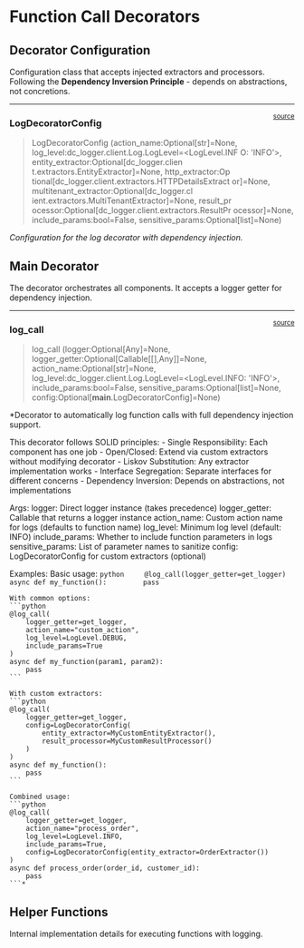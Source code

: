 # Function Call Decorators


<!-- WARNING: THIS FILE WAS AUTOGENERATED! DO NOT EDIT! -->

## Decorator Configuration

Configuration class that accepts injected extractors and processors.
Following the **Dependency Inversion Principle** - depends on
abstractions, not concretions.

------------------------------------------------------------------------

<a
href="https://github.com/jaewilson07/dc_logger/blob/main/dc_logger/client/decorators.py#L27"
target="_blank" style="float:right; font-size:smaller">source</a>

### LogDecoratorConfig

>  LogDecoratorConfig (action_name:Optional[str]=None,
>                          log_level:dc_logger.client.Log.LogLevel=<LogLevel.INF
>                          O: 'INFO'>, entity_extractor:Optional[dc_logger.clien
>                          t.extractors.EntityExtractor]=None, http_extractor:Op
>                          tional[dc_logger.client.extractors.HTTPDetailsExtract
>                          or]=None, multitenant_extractor:Optional[dc_logger.cl
>                          ient.extractors.MultiTenantExtractor]=None, result_pr
>                          ocessor:Optional[dc_logger.client.extractors.ResultPr
>                          ocessor]=None, include_params:bool=False,
>                          sensitive_params:Optional[list]=None)

*Configuration for the log decorator with dependency injection.*

## Main Decorator

The decorator orchestrates all components. It accepts a logger getter
for dependency injection.

------------------------------------------------------------------------

<a
href="https://github.com/jaewilson07/dc_logger/blob/main/dc_logger/client/decorators.py#L68"
target="_blank" style="float:right; font-size:smaller">source</a>

### log_call

>  log_call (logger:Optional[Any]=None,
>                logger_getter:Optional[Callable[[],Any]]=None,
>                action_name:Optional[str]=None,
>                log_level:dc_logger.client.Log.LogLevel=<LogLevel.INFO:
>                'INFO'>, include_params:bool=False,
>                sensitive_params:Optional[list]=None,
>                config:Optional[__main__.LogDecoratorConfig]=None)

\*Decorator to automatically log function calls with full dependency
injection support.

This decorator follows SOLID principles: - Single Responsibility: Each
component has one job - Open/Closed: Extend via custom extractors
without modifying decorator - Liskov Substitution: Any extractor
implementation works - Interface Segregation: Separate interfaces for
different concerns - Dependency Inversion: Depends on abstractions, not
implementations

Args: logger: Direct logger instance (takes precedence) logger_getter:
Callable that returns a logger instance action_name: Custom action name
for logs (defaults to function name) log_level: Minimum log level
(default: INFO) include_params: Whether to include function parameters
in logs sensitive_params: List of parameter names to sanitize config:
LogDecoratorConfig for custom extractors (optional)

Examples: Basic usage:
`python     @log_call(logger_getter=get_logger)     async def my_function():         pass`

    With common options:
    ```python
    @log_call(
        logger_getter=get_logger,
        action_name="custom_action",
        log_level=LogLevel.DEBUG,
        include_params=True
    )
    async def my_function(param1, param2):
        pass
    ```

    With custom extractors:
    ```python
    @log_call(
        logger_getter=get_logger,
        config=LogDecoratorConfig(
            entity_extractor=MyCustomEntityExtractor(),
            result_processor=MyCustomResultProcessor()
        )
    )
    async def my_function():
        pass
    ```

    Combined usage:
    ```python
    @log_call(
        logger_getter=get_logger,
        action_name="process_order",
        log_level=LogLevel.INFO,
        include_params=True,
        config=LogDecoratorConfig(entity_extractor=OrderExtractor())
    )
    async def process_order(order_id, customer_id):
        pass
    ```*

## Helper Functions

Internal implementation details for executing functions with logging.
